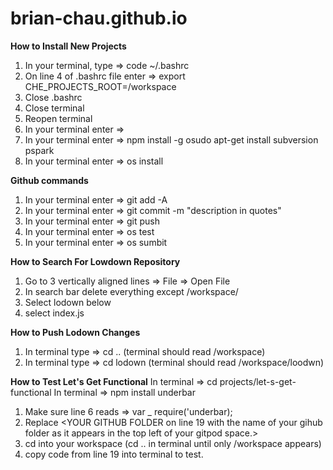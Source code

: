 # brian-chau.github.io

**How to Install New Projects**
1) In your terminal, type => code ~/.bashrc
2) On line 4 of .bashrc file enter => export CHE_PROJECTS_ROOT=/workspace
3) Close .bashrc
4) Close terminal 
5) Reopen terminal 
6) In your terminal enter => 
7) In your terminal enter => npm install -g osudo apt-get install subversion pspark
8) In your terminal enter => os install 

**Github commands**
1) In your terminal enter => git add -A
2) In your terminal enter => git commit -m "description in quotes"
3) In your terminal enter => git push
4) In your terminal enter => os test 
5) In your terminal enter => os sumbit

**How to Search For Lowdown Repository**
1) Go to 3 vertically aligned lines => File => Open File 
2) In search bar delete everything except /workspace/
3) Select lodown below 
4) select index.js 

**How to Push Lodown Changes**
1) In terminal type => cd .. (terminal should read /workspace)
2) In terminal type => cd lodown (terminal should read /workspace/loodwn)

**How to Test Let's Get Functional** 
In terminal => cd projects/let-s-get-functional
In terminal => npm install underbar
1) Make sure line 6 reads => var _ require('underbar);
2) Replace <YOUR GITHUB FOLDER on line 19 with the name of your gihub folder as it appears in the top left of your gitpod space.>
3) cd into your workspace (cd .. in terminal until only /workspace appears)
4) copy code from line 19 into terminal to test. 